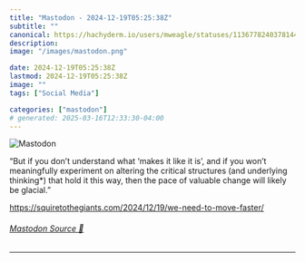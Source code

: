 ```yaml
---
title: "Mastodon - 2024-12-19T05:25:38Z"
subtitle: ""
canonical: https://hachyderm.io/users/mweagle/statuses/113677824037814406
description:
image: "/images/mastodon.png"

date: 2024-12-19T05:25:38Z
lastmod: 2024-12-19T05:25:38Z
image: ""
tags: ["Social Media"]

categories: ["mastodon"]
# generated: 2025-03-16T12:33:30-04:00
---
```

![Mastodon](/images/mastodon.png)

<p>“But if you don’t understand what ‘makes it like it is’, and if you won’t meaningfully experiment on altering the critical structures (and underlying thinking*) that hold it this way, then the pace of valuable change will likely be glacial.”</p><p><a href="https://squiretothegiants.com/2024/12/19/we-need-to-move-faster/" target="_blank" rel="nofollow noopener noreferrer" translate="no"><span class="invisible">https://</span><span class="ellipsis">squiretothegiants.com/2024/12/</span><span class="invisible">19/we-need-to-move-faster/</span></a></p>


###### [Mastodon Source 🐘](https://hachyderm.io/@mweagle/113677824037814406)

___
